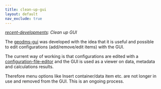 ```yaml
---
title: clean-up-gui
layout: default
nav_exclude: true
---
```

*[recent-developments](recent-developments): Clean up GUI*

The [geodms-gui](geodms-gui) was developed with the idea that it is useful and possible to edit configurations (add/remove/edit items) with the GUI.

The current way of working is that configurations are edited with a [configuration-file-editor](configuration-file-editor) and the GUI is used as a viewer on data, metadata
and calculations results.

Therefore menu options like Insert container/data item etc. are not longer in use and removed from the GUI. This is an ongoing process.